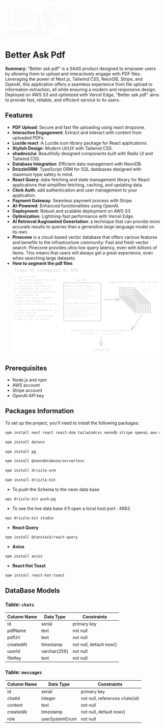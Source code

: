 <img src="https://github.com/sulimanbadour1/betteraskpdf/blob/master/src/assets/logos/png/logo-no-background.png?raw=true" width="200" alt="sitelogo">

# Better Ask Pdf

**Summary**: "Better ask pdf" is a SAAS product designed to empower users by allowing them to upload and interactively engage with PDF files. Leveraging the power of Next.js, Tailwind CSS, NeonDB, Stripe, and OpenAI, this application offers a seamless experience from file upload to information extraction, all while ensuring a modern and responsive design. Deployed on AWS S3 and optimized with Vercel Edge, "Better ask pdf" aims to provide fast, reliable, and efficient service to its users.

## Features

- **PDF Upload**: Secure and fast file uploading using react dropzone.
- **Interactive Engagement**: Extract and interact with content from uploaded PDFs.
- **Lucide react** :A Lucide icon library package for React applications.
- **Stylish Design**: Modern UI/UX with Tailwind CSS.
- **shadncn/ui**: Beautifully designed components built with Radix UI and Tailwind CSS.
- **Database Integration**: Efficient data management with NeonDB.
- **DrizzleORM**: TypeScript ORM for SQL databases designed with maximum type safety in mind.
- **React Query**: data-fetching and state management library for React applications that simplifies fetching, caching, and updating data.
- **Clerk Auth**: add authentication and user management to your application.
- **Payment Gateway**: Seamless payment process with Stripe.
- **AI-Powered**: Enhanced functionalities using OpenAI.
- **Deployment**: Robust and scalable deployment on AWS S3.
- **Optimization**: Lightning-fast performance with Vercel Edge.
- **AI Retrieval Augmanted Genertation**: a technique that can provide more accurate results to queries than a generative large language model on its own.
- **Pinecone** is a cloud-based vector database that offers various features and benefits to the infrastructure community: Fast and fresh vector search: Pinecone provides ultra-low query latency, even with billions of items. This means that users will always get a great experience, even when searching large datasets.
- **How to segment the pdf files**
  <img src="https://github.com/sulimanbadour1/betteraskpdf/blob/master/src/assets/rag%20info/Rag_info.png?raw=true" width="800" alt="sitelogo">

## Prerequisites

- Node.js and npm
- AWS account
- Stripe account
- OpenAI API key

## Packages Information

To set up the project, you'll need to install the following packages:

```bash
npm install next react react-dom tailwindcss neondb stripe openai aws-sdk
```

```bash
npm install dotenv
```

```bash
npm install pg
```

```bash
npm install @neondatabase/serverless
```

```bash
npm install drizzle-orm
```

```bash
npm install drizzle-kit
```

- To push the Schema to the neon data base

```bash
npx drizzle-kit push:pg
```

- To see the live data base it'll open a local host port : 4983.

```bash
npx drizzle-kit studio
```

- **React Query**

```bash
npm install @tanstack/react-query
```

- **Axios**

```bash
npm install axios
```

- **React Hot Toast**

```bash
npm install react-hot-toast
```

## DataBase Models

### **Table: `chats`**

| Column Name | Data Type    | Constraints             |
| ----------- | ------------ | ----------------------- |
| id          | serial       | primary key             |
| pdfName     | text         | not null                |
| pdfUrl      | text         | not null                |
| createdAt   | timestamp    | not null, default now() |
| userId      | varchar(256) | not null                |
| fileKey     | text         | not null                |

### **Table: `messages`**

| Column Name | Data Type      | Constraints                    |
| ----------- | -------------- | ------------------------------ |
| id          | serial         | primary key                    |
| chatId      | integer        | not null, references chats(id) |
| content     | text           | not null                       |
| createdAt   | timestamp      | not null, default now()        |
| role        | userSystemEnum | not null                       |
